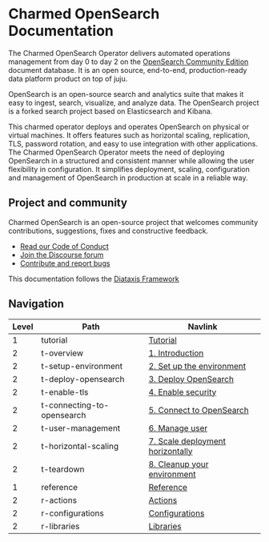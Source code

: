 # Charmed OpenSearch Documentation
The Charmed OpenSearch Operator delivers automated operations management from day 0 to day 2 on the [OpenSearch Community Edition](https://github.com/opensearch-project/OpenSearch/) document database. It is an open source, end-to-end, production-ready data platform product on top of juju.

OpenSearch is an open-source search and analytics suite that makes it easy to ingest, search, visualize, and analyze data. The OpenSearch project is a forked search project based on Elasticsearch and Kibana.

This charmed operator deploys and operates OpenSearch on physical or virtual machines. It offers features such as horizontal scaling, replication, TLS, password rotation, and easy to use integration with other applications. The Charmed OpenSearch Operator meets the need of deploying OpenSearch in a structured and consistent manner while allowing the user flexibility in configuration. It simplifies deployment, scaling, configuration and management of OpenSearch in production at scale in a reliable way.

## Project and community

Charmed OpenSearch is an open-source project that welcomes community contributions, suggestions, fixes and constructive feedback.
- [Read our Code of Conduct](https://ubuntu.com/community/code-of-conduct)
- [Join the Discourse forum](https://discourse.charmhub.io/tag/opensearch)
- [Contribute and report bugs](https://github.com/canonical/opensearch-operator)

This documentation follows the [Diataxis Framework](https://canonical.com/blog/diataxis-a-new-foundation-for-canonical-documentation)

## Navigation


| Level | Path                       | Navlink                                                       |
|-------|----------------------------|---------------------------------------------------------------|
| 1     | tutorial                   | [Tutorial]()                                                  |
| 2     | t-overview                 | [1. Introduction](TODO)                                       |
| 2     | t-setup-environment        | [2. Set up the environment](TODO)                             |
| 2     | t-deploy-opensearch        | [3. Deploy OpenSearch](TODO)                                  |
| 2     | t-enable-tls               | [4. Enable security](TODO)                                    |
| 2     | t-connecting-to-opensearch | [5. Connect to OpenSearch](TODO)                              |
| 2     | t-user-management          | [6. Manage user](TODO)                                        |
| 2     | t-horizontal-scaling       | [7. Scale deployment horizontally](TODO)                      |
| 2     | t-teardown                 | [8. Cleanup your environment](TODO)                           |
| 1     | reference                  | [Reference]()                                                 |
| 2     | r-actions                  | [Actions](https://charmhub.io/opensearch/actions)             |
| 2     | r-configurations           | [Configurations](https://charmhub.io/opensearch/configure)    |
| 2     | r-libraries                | [Libraries](https://charmhub.io/opensearch/libraries/helpers) |

